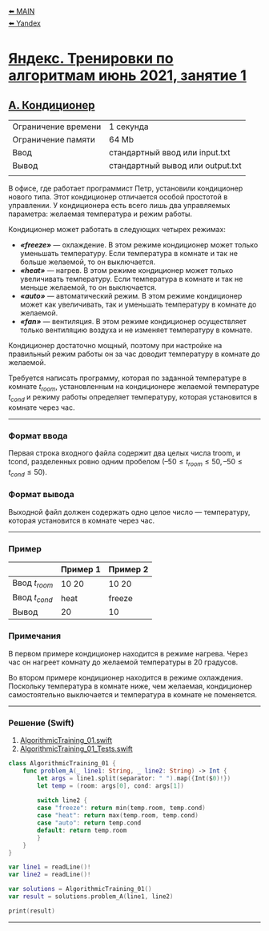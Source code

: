 [⬅️ MAIN][main]<br>[⬅️ Yandex][Yandex]  

[main]: ./../../../README.md
[Yandex]: ./../../README.md
[Yandex_AT_01_orig]: https://contest.yandex.ru/contest/27393
[Yandex_AT_01_A]: https://contest.yandex.ru/contest/27393/problems/A/

# [Яндекс. Тренировки по алгоритмам июнь 2021, занятие 1][Yandex_AT_01_orig]
## [A. Кондиционер][Yandex_AT_01_A]

|||
|--------------------|---------------------------------|
|Ограничение времени |1 секунда                        |
|Ограничение памяти  |64 Mb                            |
|Ввод                |стандартный ввод или input.txt   |
|Вывод               |стандартный вывод или output.txt |
|||

В офисе, где работает программист Петр, установили кондиционер нового типа. Этот кондиционер отличается особой простотой в управлении. У кондиционера есть всего лишь два управляемых параметра: желаемая температура и режим работы.

Кондиционер может работать в следующих четырех режимах:

- ***«freeze»*** — охлаждение. В этом режиме кондиционер может только уменьшать температуру. Если температура в комнате и так не больше желаемой, то он выключается.
- ***«heat»*** — нагрев. В этом режиме кондиционер может только увеличивать температуру. Если температура в комнате и так не меньше желаемой, то он выключается.
- ***«auto»*** — автоматический режим. В этом режиме кондиционер может как увеличивать, так и уменьшать температуру в комнате до желаемой.
- ***«fan»*** — вентиляция. В этом режиме кондиционер осуществляет только вентиляцию воздуха и не изменяет температуру в комнате.

Кондиционер достаточно мощный, поэтому при настройке на правильный режим работы он за час доводит температуру в комнате до желаемой.

Требуется написать программу, которая по заданной температуре в комнате ${t_{room}}$, установленным на кондиционере желаемой температуре ${t_{cond}}$ и режиму работы определяет температуру, которая установится в комнате через час.


---
### Формат ввода
Первая строка входного файла содержит два целых числа troom, и tcond, разделенных ровно одним пробелом ${(–50 ≤ t_{room} ≤ 50, –50 ≤ t_{cond} ≤ 50)}$.


### Формат вывода
Выходной файл должен содержать одно целое число — температуру, которая установится в комнате через час.


---
### Пример
|                  |Пример 1 |Пример 2 |
|------------------|---------|---------|
|Ввод ${t_{room}}$ |10 20    |10 20    |
|Ввод ${t_{cond}}$ |heat     |freeze   |
|Вывод             |20       |10       |


### Примечания
В первом примере кондиционер находится в режиме нагрева. Через час он нагреет комнату до желаемой температуры в 20 градусов.

Во втором примере кондиционер находится в режиме охлаждения. Поскольку температура в комнате ниже, чем желаемая, кондиционер самостоятельно выключается и температура в комнате не поменяется.


---
### Решение (Swift)
[AlgorithmicTraining_01]: ./../../YandexTasks.Swift/YandexTasks/Sources/YandexTasks/AlgorithmicTraining_01.swift

[AlgorithmicTraining_01_Tests]: ./../../YandexTasks.Swift/YandexTasks/Tests/YandexTasksTests/AlgorithmicTraining_01_Tests.swift

1. [AlgorithmicTraining_01.swift][AlgorithmicTraining_01]
2. [AlgorithmicTraining_01_Tests.swift][AlgorithmicTraining_01_Tests]

```swift
class AlgorithmicTraining_01 {
    func problem_A(_ line1: String, _ line2: String) -> Int {
        let args = line1.split(separator: " ").map({Int($0)!})
        let temp = (room: args[0], cond: args[1])
        
        switch line2 {
        case "freeze": return min(temp.room, temp.cond)
        case "heat": return max(temp.room, temp.cond)
        case "auto": return temp.cond
        default: return temp.room
        }
    }
}

var line1 = readLine()!
var line2 = readLine()!

var solutions = AlgorithmicTraining_01()
var result = solutions.problem_A(line1, line2)

print(result)
```


---